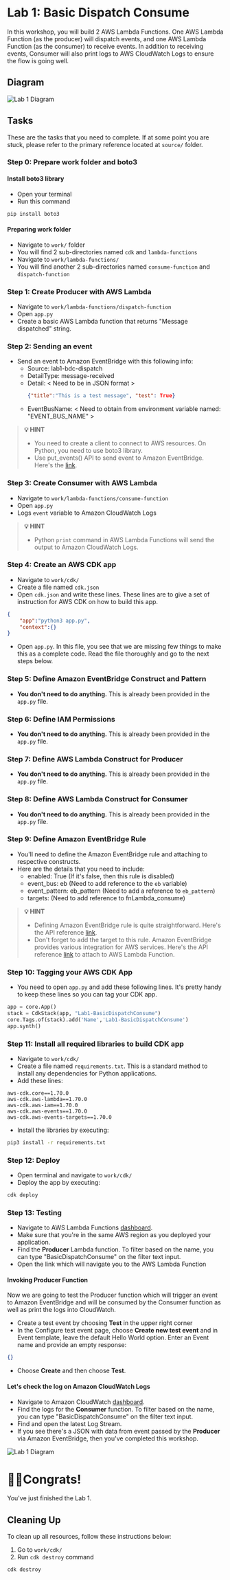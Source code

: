 # Lab 1: Basic Dispatch Consume
In this workshop, you will build 2 AWS Lambda Functions. One AWS Lambda Function (as the producer) will dispatch events, and one AWS Lambda Function (as the consumer) to receive events. In addition to receiving events, Consumer will also print logs to AWS CloudWatch Logs to ensure the flow is going well.

## Diagram
![Lab 1 Diagram](https://raw.githubusercontent.com/donnieprakoso/workshop-eventDrivenMicroservices/master/1-lab-basicDispatchConsumeEvent/lab1-diagram.png)

## Tasks
These are the tasks that you need to complete. If at some point you are stuck, please refer to the primary reference located at `source/` folder. 

### Step 0: Prepare work folder and boto3
#### Install boto3 library
- Open your terminal
- Run this command
```bash
pip install boto3
```

#### Preparing work folder
- Navigate to `work/` folder
- You will find 2 sub-directories named `cdk` and `lambda-functions`
- Navigate to `work/lambda-functions/` 
- You will find another 2 sub-directories named `consume-function` and `dispatch-function` 

### Step 1: Create Producer with AWS Lambda
- Navigate to `work/lambda-functions/dispatch-function`
- Open `app.py`
- Create a basic AWS Lambda function that returns "Message dispatched" string.

### Step 2: Sending an event
- Send an event to Amazon EventBridge with this following info:
	- Source: lab1-bdc-dispatch
	- DetailType: message-received
	- Detail: < Need to be in JSON format >
		```json
		{"title":"This is a test message", "test": True} 
		```
	- EventBusName: < Need to obtain from environment variable named: "EVENT_BUS_NAME" >

>**💡 HINT**
>- You need to create a client to connect to AWS resources. On Python, you need to use boto3 library. 
>- Use put_events() API to send event to Amazon EventBridge. Here's the [link](https://boto3.amazonaws.com/v1/documentation/api/latest/reference/services/events.html).

### Step 3: Create Consumer with AWS Lambda
- Navigate to `work/lambda-functions/consume-function`
- Open `app.py`
- Logs `event` variable to Amazon CloudWatch Logs

>**💡 HINT**
>- Python `print` command in AWS Lambda Functions will send the output to Amazon CloudWatch Logs. 

### Step 4: Create an AWS CDK app
- Navigate to `work/cdk/`
- Create a file named `cdk.json`
- Open `cdk.json` and write these lines. These lines are to give a set of instruction for AWS CDK on how to build this app.
```json
{
	"app":"python3 app.py",
	"context":{}
}
```
- Open `app.py`. In this file, you see that we are missing few things to make this as a complete code. Read the file thoroughly and go to the next steps below.

### Step 5: Define Amazon EventBridge Construct and Pattern
- **You don't need to do anything.** This is already been provided in the `app.py` file.
### Step 6: Define IAM Permissions
- **You don't need to do anything.** This is already been provided in the `app.py` file.
### Step 7: Define AWS Lambda Construct for Producer
- **You don't need to do anything.** This is already been provided in the `app.py` file.
### Step 8: Define AWS Lambda Construct for Consumer
- **You don't need to do anything.** This is already been provided in the `app.py` file.
### Step 9: Define Amazon EventBridge Rule
- You'll need to define the Amazon EventBridge rule and attaching to respective constructs. 
- Here are the details that you need to include:
	- enabled: True (If it's false, then this rule is disabled)
	- event_bus: eb (Need to add reference to the `eb` variable)
	- event_pattern: eb_pattern (Need to add a reference to `eb_pattern`)
	- targets: (Need to add reference to fnLambda_consume)

>**💡 HINT**
>- Defining Amazon EventBridge rule is quite straightforward. Here's the API reference [link](https://docs.aws.amazon.com/cdk/api/latest/python/aws_cdk.aws_events/Rule.html).
>- Don't forget to add the target to this rule. Amazon EventBridge provides various integration for AWS services. Here's the API reference [link](https://docs.aws.amazon.com/cdk/api/latest/python/aws_cdk.aws_events_targets/LambdaFunction.html) to attach to AWS Lambda Function.

### Step 10: Tagging your AWS CDK App
- You need to open `app.py` and add these following lines. It's pretty handy to keep these lines so you can tag your CDK app.
```python
app = core.App()
stack = CdkStack(app, "Lab1-BasicDispatchConsume")
core.Tags.of(stack).add('Name','Lab1-BasicDispatchConsume')
app.synth()
```
### Step 11: Install all required libraries to build CDK app
- Navigate to `work/cdk/`
- Create a file named `requirements.txt`. This is a standard method to install any dependencies for Python applications. 
- Add these lines:
```
aws-cdk.core==1.70.0
aws-cdk.aws-lambda==1.70.0
aws-cdk.aws-iam==1.70.0
aws-cdk.aws-events==1.70.0
aws-cdk.aws-events-targets==1.70.0
```
- Install the libraries by executing:
```bash
pip3 install -r requirements.txt
```
### Step 12: Deploy
- Open terminal and navigate to `work/cdk/`
- Deploy the app by executing:
```bash
cdk deploy
```
### Step 13: Testing
- Navigate to AWS Lambda Functions [dashboard](https://ap-southeast-1.console.aws.amazon.com/lambda/home). 
- Make sure that you're in the same AWS region as you deployed your application. 
- Find the **Producer** Lambda function. To filter based on the name, you can type "BasicDispatchConsume" on the filter text input. 
- Open the link which will navigate you to the AWS Lambda Function

#### Invoking Producer Function
Now we are going to test the Producer function which will trigger an event to Amazon EventBridge and will be consumed by the Consumer function as well as print the logs into CloudWatch. 

- Create a test event by choosing **Test** in the upper right corner
- In the Configure test event page, choose **Create new test event** and in Event template, leave the default Hello World option. Enter an Event name and provide an empty response:
```json
{}
``` 
- Choose **Create** and then choose **Test**.

#### Let's check the log on Amazon CloudWatch Logs
- Navigate to Amazon CloudWatch [dashboard](https://ap-southeast-1.console.aws.amazon.com/cloudwatch/home).
- Find the logs for the **Consumer** function. To filter based on the name, you can type "BasicDispatchConsume" on the filter text input. 
- Find and open the latest Log Stream.
- If you see there's a JSON with data from event passed by the **Producer** via Amazon EventBridge, then you've completed this workshop.

![Lab 1 Diagram](https://raw.githubusercontent.com/donnieprakoso/workshop-eventDrivenMicroservices/master/1-lab-basicDispatchConsumeEvent/lab1-cloudwatch.png)

# 🤘🏻Congrats! 
You've just finished the Lab 1.

## Cleaning Up
To clean up all resources, follow these instructions below:
1. Go to `work/cdk/`
2. Run `cdk destroy` command
```bash
cdk destroy
```